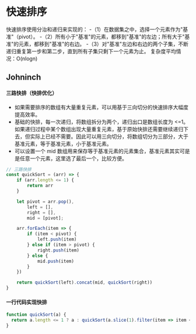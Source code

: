 # 快速排序

快速排序使用分治和递归来实现的：
-（1）在数据集之中，选择一个元素作为"基准"（pivot）。
-（2）所有小于"基准"的元素，都移到"基准"的左边；所有大于"基准"的元素，都移到"基准"的右边。
-（3）对"基准"左边和右边的两个子集，不断递归重复第一步和第二步，直到所有子集只剩下一个元素为止。
复杂度平均情况：O(nlogn)


## Johninch

#### 三路快排（快排优化）
- 如果需要排序的数组有大量重复元素，可以用基于三向切分的快速排序大幅度提高效率。
- 基础的快排，每一次递归，将数组拆分为两个，递归出口是数组长度为 <=1。如果递归过程中某个数组出现大量重复元素，基于原始快排还需要继续递归下去，但实际上已经不需要。因此可以用三向切分，将数组切分为三部分，大于基准元素，等于基准元素，小于基准元素。
- 可以设置一个 mid 数组用来保存等于基准元素的元素集合，基准元素其实可是是任意一个元素，这里选了最后一个，比较方便。
```js
// 三路快排
const quickSort = (arr) => {
    if (arr.length <= 1) {
        return arr
    }

    let pivot = arr.pop(),
        left = [],
        right = [],
        mid = [pivot];

    arr.forEach(item => {
        if (item < pivot) {
            left.push(item)
        } else if (item > pivot) {
            right.push(item)
        } else {
            mid.push(item)
        }
    })

    return quickSort(left).concat(mid, quickSort(right))
}
```

#### 一行代码实现快排
```js
function quickSort(a) {
  return a.length <= 1 ? a : quickSort(a.slice(1).filter(item => item <= a[0])).concat(a[0], quickSort(a.slice(1).filter(item => item > a[0])));
}
```
